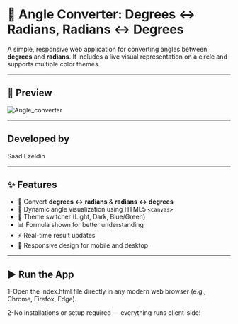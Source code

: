 # 🎯 Angle Converter: Degrees ↔ Radians, Radians ↔ Degrees

A simple, responsive web application for converting angles between **degrees** and **radians**. It includes a live visual representation on a circle and supports multiple color themes.

---

## 📸 Preview

![Angle_converter](https://github.com/user-attachments/assets/762568cb-cef6-4ec3-81b1-6276192faea7)




---
## Developed by
Saad Ezeldin

---

## ✨ Features

- 🔁 Convert **degrees ↔ radians** & **radians ↔ degrees**
- 📐 Dynamic angle visualization using HTML5 `<canvas>`
- 🎨 Theme switcher (Light, Dark, Blue/Green)
- 📊 Formula shown for better understanding
- ⚡ Real-time result updates
- 📱 Responsive design for mobile and desktop

---

## ▶️ Run the App
1-Open the index.html file directly in any modern web browser (e.g., Chrome, Firefox, Edge).

2-No installations or setup required — everything runs client-side!




